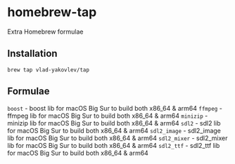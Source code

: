 # homebrew-tap
Extra Homebrew formulae

## Installation
```
brew tap vlad-yakovlev/tap
```

## Formulae

`boost` - boost lib for macOS Big Sur to build both x86_64 & arm64
`ffmpeg` - ffmpeg lib for macOS Big Sur to build both x86_64 & arm64
`minizip` - minizip lib for macOS Big Sur to build both x86_64 & arm64
`sdl2` - sdl2 lib for macOS Big Sur to build both x86_64 & arm64
`sdl2_image` - sdl2_image lib for macOS Big Sur to build both x86_64 & arm64
`sdl2_mixer` - sdl2_mixer lib for macOS Big Sur to build both x86_64 & arm64
`sdl2_ttf` - sdl2_ttf lib for macOS Big Sur to build both x86_64 & arm64
